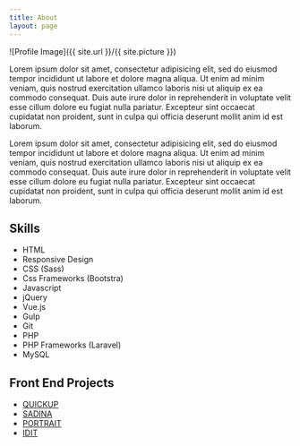 ```yaml
---
title: About
layout: page
---
```


![Profile Image]({{ site.url }}/{{ site.picture }})

<p>Lorem ipsum dolor sit amet, consectetur adipisicing elit, sed do eiusmod
tempor incididunt ut labore et dolore magna aliqua. Ut enim ad minim veniam,
quis nostrud exercitation ullamco laboris nisi ut aliquip ex ea commodo
consequat. Duis aute irure dolor in reprehenderit in voluptate velit esse
cillum dolore eu fugiat nulla pariatur. Excepteur sint occaecat cupidatat non
proident, sunt in culpa qui officia deserunt mollit anim id est laborum.</p>

<p>Lorem ipsum dolor sit amet, consectetur adipisicing elit, sed do eiusmod
tempor incididunt ut labore et dolore magna aliqua. Ut enim ad minim veniam,
quis nostrud exercitation ullamco laboris nisi ut aliquip ex ea commodo
consequat. Duis aute irure dolor in reprehenderit in voluptate velit esse
cillum dolore eu fugiat nulla pariatur. Excepteur sint occaecat cupidatat non
proident, sunt in culpa qui officia deserunt mollit anim id est laborum.</p>

<h2>Skills</h2>

<ul class="skill-list">
	<li>HTML</li>
	<li>Responsive Design</li>
	<li>CSS (Sass)</li>
	<li>Css Frameworks (Bootstra)</li>
	<li>Javascript</li>
	<li>jQuery</li>
	<li>Vue.js</li>
	<li>Gulp </li>
	<li>Git</li>
	<li>PHP</li>
	<li>PHP Frameworks (Laravel)</li>
	<li>MySQL</li>
</ul>

<h2>Front End Projects</h2>

<ul>
	<li><a href="http://quickup.bg/">QUICKUP</a></li>
	<li><a href="http://www.sadina.com/bg/">SADINA</a></li>
	<li><a href="http://www.portrait.bg/">PORTRAIT</a></li>
	<li><a href="https://www.idit.bg/">IDIT </a></li>
</ul>